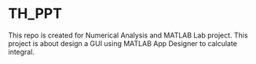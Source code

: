 # TH_PPT
This repo is created for Numerical Analysis and MATLAB Lab project. This project is about design a GUI using MATLAB App Designer to calculate integral.
